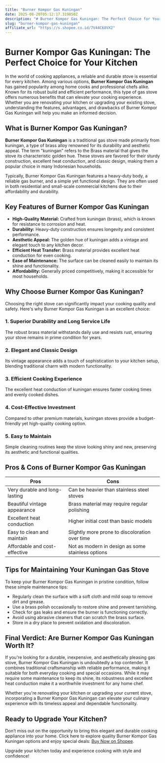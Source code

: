 ```yaml
---
title: "Burner Kompor Gas Kuningan"
date: 2025-08-20T05:12:17.319850Z
description: "# Burner Kompor Gas Kuningan: The Perfect Choice for Your Kitchen..."
slug: "burner-kompor-gas-kuningan"
affiliate_url: "https://s.shopee.co.id/7V44C68VX2"
---
```

# Burner Kompor Gas Kuningan: The Perfect Choice for Your Kitchen

In the world of cooking appliances, a reliable and durable stove is essential for every kitchen. Among various options, **Burner Kompor Gas Kuningan** has gained popularity among home cooks and professional chefs alike. Known for its robust build and efficient performance, this type of gas stove offers numerous benefits that can elevate your cooking experience. Whether you are renovating your kitchen or upgrading your existing stove, understanding the features, advantages, and drawbacks of Burner Kompor Gas Kuningan will help you make an informed decision.

## What is Burner Kompor Gas Kuningan?

**Burner Kompor Gas Kuningan** is a traditional gas stove made primarily from kuningan, a type of brass alloy renowned for its durability and aesthetic appeal. The term "kuningan" refers to the Brass material that gives the stove its characteristic golden hue. These stoves are favored for their sturdy construction, excellent heat conduction, and classic design, making them a popular choice in many Indonesian households.

Typically, Burner Kompor Gas Kuningan features a heavy-duty body, a reliable gas burner, and a simple yet functional design. They are often used in both residential and small-scale commercial kitchens due to their affordability and durability.

## Key Features of Burner Kompor Gas Kuningan

- **High-Quality Material:** Crafted from kuningan (brass), which is known for resistance to corrosion and heat.
- **Durability:** Heavy-duty construction ensures longevity and consistent performance.
- **Aesthetic Appeal:** The golden hue of kuningan adds a vintage and elegant touch to any kitchen decor.
- **Efficient Heat Transfer:** Brass material provides excellent heat conduction for even cooking.
- **Ease of Maintenance:** The surface can be cleaned easily to maintain its shine and functionality.
- **Affordability:** Generally priced competitively, making it accessible for most households.

## Why Choose Burner Kompor Gas Kuningan?

Choosing the right stove can significantly impact your cooking quality and safety. Here's why Burner Kompor Gas Kuningan is an excellent choice:

### 1. Superior Durability and Long Service Life

The robust brass material withstands daily use and resists rust, ensuring your stove remains in prime condition for years.

### 2. Elegant and Classic Design

Its vintage appearance adds a touch of sophistication to your kitchen setup, blending traditional charm with modern functionality.

### 3. Efficient Cooking Experience

The excellent heat conduction of kuningan ensures faster cooking times and evenly cooked dishes.

### 4. Cost-Effective Investment

Compared to other premium materials, kuningan stoves provide a budget-friendly yet high-quality cooking option.

### 5. Easy to Maintain

Simple cleaning routines keep the stove looking shiny and new, preserving its aesthetic and functional qualities.

## Pros & Cons of Burner Kompor Gas Kuningan

| Pros                                         | Cons                                              |
|----------------------------------------------|---------------------------------------------------|
| Very durable and long-lasting             | Can be heavier than stainless steel stoves     |
| Beautiful vintage appearance               | Brass material may require regular polishing  |
| Excellent heat conduction                  | Higher initial cost than basic models          |
| Easy to clean and maintain                 | Slightly more prone to discoloration over time|
| Affordable and cost-effective              | Not as modern in design as some stainless options|

## Tips for Maintaining Your Kuningan Gas Stove

To keep your Burner Kompor Gas Kuningan in pristine condition, follow these simple maintenance tips:

- Regularly clean the surface with a soft cloth and mild soap to remove dirt and grease.
- Use a brass polish occasionally to restore shine and prevent tarnishing.
- Check for gas leaks and ensure the burner is functioning correctly.
- Avoid using abrasive cleaners that can scratch the brass surface.
- Store in a dry place to prevent oxidation and discoloration.

## Final Verdict: Are Burner Kompor Gas Kuningan Worth It?

If you're looking for a durable, inexpensive, and aesthetically pleasing gas stove, Burner Kompor Gas Kuningan is undoubtedly a top contender. It combines traditional craftsmanship with reliable performance, making it suitable for both everyday cooking and special occasions. While it may require some maintenance to keep its shine, its robustness and excellent heat conduction make it a worthwhile investment for any home chef.

Whether you're renovating your kitchen or upgrading your current stove, incorporating a Burner Kompor Gas Kuningan can elevate your culinary experience with its timeless appeal and dependable functionality.

## Ready to Upgrade Your Kitchen?

Don’t miss out on the opportunity to bring this elegant and durable cooking appliance into your home. Click here to explore quality Burner Kompor Gas Kuningan options and enjoy special deals: [Buy Now on Shopee](https://s.shopee.co.id/7V44C68VX2).

Upgrade your kitchen today and experience cooking with style and confidence!